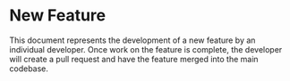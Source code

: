 # New Feature

This document represents the development of a new feature by an individual developer. Once work on the feature is complete, the developer will create a pull request and have the feature merged into the main codebase.

